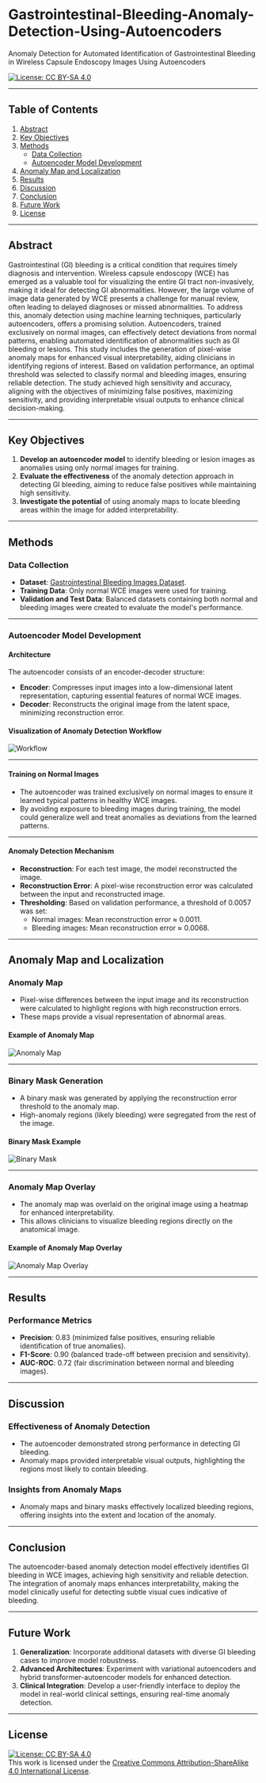 # Gastrointestinal-Bleeding-Anomaly-Detection-Using-Autoencoders
Anomaly Detection for Automated Identification of Gastrointestinal Bleeding in Wireless Capsule Endoscopy Images Using Autoencoders

[![License: CC BY-SA 4.0](https://img.shields.io/badge/License-CC%20BY--SA%204.0-lightgrey.svg)](https://creativecommons.org/licenses/by-sa/4.0/)

---

## **Table of Contents**
1. [Abstract](#abstract)
2. [Key Objectives](#key-objectives)
3. [Methods](#methods)
   - [Data Collection](#data-collection)
   - [Autoencoder Model Development](#autoencoder-model-development)
4. [Anomaly Map and Localization](#anomaly-map-and-localization)
5. [Results](#results)
6. [Discussion](#discussion)
7. [Conclusion](#conclusion)
8. [Future Work](#future-work)
9. [License](#license)

---

## **Abstract**
Gastrointestinal (GI) bleeding is a critical condition that requires timely diagnosis and intervention. Wireless capsule endoscopy (WCE) has emerged as a valuable tool for visualizing the entire GI tract non-invasively, making it ideal for detecting GI abnormalities. However, the large volume of image data generated by WCE presents a challenge for manual review, often leading to delayed diagnoses or missed abnormalities. To address this, anomaly detection using machine learning techniques, particularly autoencoders, offers a promising solution. Autoencoders, trained exclusively on normal images, can effectively detect deviations from normal patterns, enabling automated identification of abnormalities such as GI bleeding or lesions. This study includes the generation of pixel-wise anomaly maps for enhanced visual interpretability, aiding clinicians in identifying regions of interest. Based on validation performance, an optimal threshold was selected to classify normal and bleeding images, ensuring reliable detection. The study achieved high sensitivity and accuracy, aligning with the objectives of minimizing false positives, maximizing sensitivity, and providing interpretable visual outputs to enhance clinical decision-making.

---

## **Key Objectives**
1. **Develop an autoencoder model** to identify bleeding or lesion images as anomalies using only normal images for training.
2. **Evaluate the effectiveness** of the anomaly detection approach in detecting GI bleeding, aiming to reduce false positives while maintaining high sensitivity.
3. **Investigate the potential** of using anomaly maps to locate bleeding areas within the image for added interpretability.

---

## **Methods**

### **Data Collection**
- **Dataset**: [Gastrointestinal Bleeding Images Dataset](https://www.kaggle.com/datasets/aryashah2k/gastrointestinal-bleeding-images-dataset).
- **Training Data**: Only normal WCE images were used for training.
- **Validation and Test Data**: Balanced datasets containing both normal and bleeding images were created to evaluate the model's performance.

---

### **Autoencoder Model Development**

#### Architecture
The autoencoder consists of an encoder-decoder structure:
- **Encoder**: Compresses input images into a low-dimensional latent representation, capturing essential features of normal WCE images.
- **Decoder**: Reconstructs the original image from the latent space, minimizing reconstruction error.

#### Visualization of Anomaly Detection Workflow
![Workflow](workflow.png)

---

#### Training on Normal Images
- The autoencoder was trained exclusively on normal images to ensure it learned typical patterns in healthy WCE images.
- By avoiding exposure to bleeding images during training, the model could generalize well and treat anomalies as deviations from the learned patterns.

---

#### Anomaly Detection Mechanism
- **Reconstruction**: For each test image, the model reconstructed the image.
- **Reconstruction Error**: A pixel-wise reconstruction error was calculated between the input and reconstructed image.
- **Thresholding**: Based on validation performance, a threshold of 0.0057 was set:
  - Normal images: Mean reconstruction error ≈ 0.0011.
  - Bleeding images: Mean reconstruction error ≈ 0.0068.

---

## **Anomaly Map and Localization**

### **Anomaly Map**
- Pixel-wise differences between the input image and its reconstruction were calculated to highlight regions with high reconstruction errors.
- These maps provide a visual representation of abnormal areas.

#### Example of Anomaly Map
![Anomaly Map](anomaly_map.png)

---

### **Binary Mask Generation**
- A binary mask was generated by applying the reconstruction error threshold to the anomaly map.
- High-anomaly regions (likely bleeding) were segregated from the rest of the image.

#### Binary Mask Example
![Binary Mask](binary_mask.png)

---

### **Anomaly Map Overlay**
- The anomaly map was overlaid on the original image using a heatmap for enhanced interpretability.
- This allows clinicians to visualize bleeding regions directly on the anatomical image.

#### Example of Anomaly Map Overlay
![Anomaly Map Overlay](anomaly_map_overlay.png)

---

## **Results**

### **Performance Metrics**
- **Precision**: 0.83 (minimized false positives, ensuring reliable identification of true anomalies).
- **F1-Score**: 0.90 (balanced trade-off between precision and sensitivity).
- **AUC-ROC**: 0.72 (fair discrimination between normal and bleeding images).

---

## **Discussion**

### **Effectiveness of Anomaly Detection**
- The autoencoder demonstrated strong performance in detecting GI bleeding.
- Anomaly maps provided interpretable visual outputs, highlighting the regions most likely to contain bleeding.

### **Insights from Anomaly Maps**
- Anomaly maps and binary masks effectively localized bleeding regions, offering insights into the extent and location of the anomaly.

---

## **Conclusion**
The autoencoder-based anomaly detection model effectively identifies GI bleeding in WCE images, achieving high sensitivity and reliable detection. The integration of anomaly maps enhances interpretability, making the model clinically useful for detecting subtle visual cues indicative of bleeding.

---

## **Future Work**
1. **Generalization**: Incorporate additional datasets with diverse GI bleeding cases to improve model robustness.
2. **Advanced Architectures**: Experiment with variational autoencoders and hybrid transformer-autoencoder models for enhanced detection.
3. **Clinical Integration**: Develop a user-friendly interface to deploy the model in real-world clinical settings, ensuring real-time anomaly detection.

---

## **License**
[![License: CC BY-SA 4.0](https://img.shields.io/badge/License-CC%20BY--SA%204.0-lightgrey.svg)](https://creativecommons.org/licenses/by-sa/4.0/)  
This work is licensed under the [Creative Commons Attribution-ShareAlike 4.0 International License](https://creativecommons.org/licenses/by-sa/4.0/).
